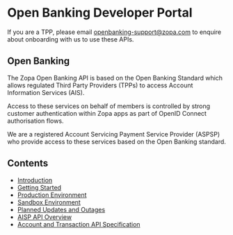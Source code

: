 # Open Banking Developer Portal

If you are a TPP, please email openbanking-support@zopa.com to enquire about onboarding with us to use these APIs.

## Open Banking

The Zopa Open Banking API is based on the Open Banking Standard which allows regulated Third Party Providers (TPPs) to access Account Information Services (AIS).

Access to these services on behalf of members is controlled by strong customer authentication within Zopa apps as part of OpenID Connect authorisation flows.

We are a registered Account Servicing Payment Service Provider (ASPSP) who provide access to these services based on the Open Banking standard.

## Contents

- [Introduction](/perry/developer/documentation?resource=euhub-zopa-portal-new&document=docs/10-index.md)
- [Getting Started](/perry/developer/documentation?resource=euhub-zopa-portal-new&document=docs/20-getting-started.md)
- [Production Environment](/perry/developer/documentation?resource=euhub-zopa-portal-new&document=docs/30-production.md)
- [Sandbox Environment](/perry/developer/documentation?resource=euhub-zopa-portal-new&document=docs/40-sandbox.md)
- [Planned Updates and Outages](/perry/developer/documentation?resource=euhub-zopa-portal-new&document=docs/50-planned-updates.md)
- [AISP API Overview](/perry/developer/documentation?resource=euhub-zopa-portal-new&document=docs/API%20Overview/ais.md)
- [Account and Transaction API Specification](/perry/developer/documentation?resource=euhub-zopa-portal-new&document=swagger/account-info-openapi.yaml)
